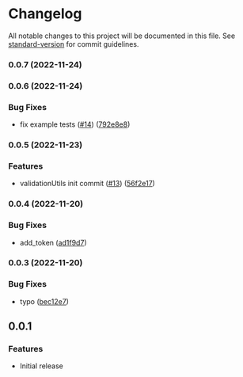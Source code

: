 # Changelog

All notable changes to this project will be documented in this file. See [standard-version](https://github.com/conventional-changelog/standard-version) for commit guidelines.

### 0.0.7 (2022-11-24)

### 0.0.6 (2022-11-24)


### Bug Fixes

* fix example tests ([#14](https://github.com/cloudinary/playwright-automation-sdk/issues/14)) ([792e8e8](https://github.com/cloudinary/playwright-automation-sdk/commit/792e8e84ae433f5c34cb75e454a9e86b62ac1961))

### 0.0.5 (2022-11-23)


### Features

* validationUtils init commit ([#13](https://github.com/cloudinary/playwright-automation-sdk/issues/13)) ([56f2e17](https://github.com/cloudinary/playwright-automation-sdk/commit/56f2e1732aa604497a7cf3c673d1606bbab39ee5))

### 0.0.4 (2022-11-20)


### Bug Fixes

* add_token ([ad1f9d7](https://github.com/cloudinary/playwright-automation-sdk/commit/ad1f9d71c13d90a782610abe956f639faddb368d))

### 0.0.3 (2022-11-20)


### Bug Fixes

* typo ([bec12e7](https://github.com/cloudinary/playwright-automation-sdk/commit/bec12e7d47b11fddf1929f81df42dc518888b4ad))

## 0.0.1

### Features

* Initial release
